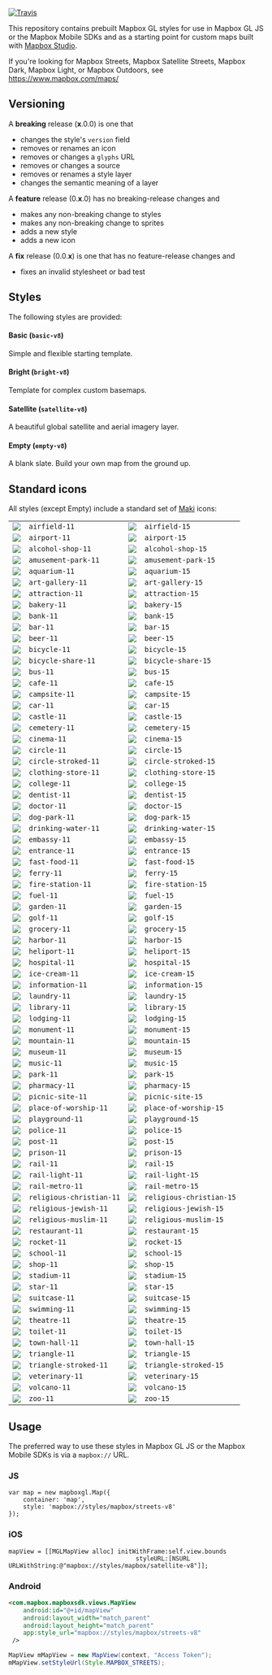 [![Travis](https://api.travis-ci.org/mapbox/mapbox-gl-styles.svg?branch=mb-pages)](https://travis-ci.org/mapbox/mapbox-gl-styles/builds)

This repository contains prebuilt Mapbox GL styles for use in Mapbox GL JS or the Mapbox Mobile SDKs and as a starting point for custom maps built with [Mapbox Studio](https://www.mapbox.com/mapbox-studio/).

If you're looking for Mapbox Streets, Mapbox Satellite Streets, Mapbox Dark, Mapbox Light, or Mapbox Outdoors, see https://www.mapbox.com/maps/

## Versioning

A __breaking__ release (__x__.0.0) is one that

- changes  the style's `version` field
- removes or renames an icon
- removes or changes a `glyphs` URL
- removes or changes a source
- removes or renames a style layer
- changes the semantic meaning of a layer

A __feature__ release (0.__x__.0) has no breaking-release changes and

- makes any non-breaking change to styles
- makes any non-breaking change to sprites
- adds a new style
- adds a new icon

A __fix__ release (0.0.__x__) is one that has no feature-release changes and

- fixes an invalid stylesheet or bad test

## Styles

The following styles are provided:

#### Basic (`basic-v8`)

Simple and flexible starting template.

#### Bright (`bright-v8`)

Template for complex custom basemaps.

#### Satellite (`satellite-v8`)

A beautiful global satellite and aerial imagery layer.

#### Empty (`empty-v8`)

A blank slate. Build your own map from the ground up.

## Standard icons

All styles (except Empty) include a standard set of [Maki](https://github.com/mapbox/maki) icons:

<table>
<tr><td><img src="https://cdn.rawgit.com/mapbox/mapbox-gl-styles/master/sprites/bright-v9/_svg/airfield-11.svg"></td><td><code>airfield-11</code><td><img src="https://cdn.rawgit.com/mapbox/mapbox-gl-styles/master/sprites/bright-v9/_svg/airfield-15.svg"></td><td><code>airfield-15</code></tr>
<tr><td><img src="https://cdn.rawgit.com/mapbox/mapbox-gl-styles/master/sprites/bright-v9/_svg/airport-11.svg"></td><td><code>airport-11</code><td><img src="https://cdn.rawgit.com/mapbox/mapbox-gl-styles/master/sprites/bright-v9/_svg/airport-15.svg"></td><td><code>airport-15</code></tr>
<tr><td><img src="https://cdn.rawgit.com/mapbox/mapbox-gl-styles/master/sprites/bright-v9/_svg/alcohol-shop-11.svg"></td><td><code>alcohol-shop-11</code><td><img src="https://cdn.rawgit.com/mapbox/mapbox-gl-styles/master/sprites/bright-v9/_svg/alcohol-shop-15.svg"></td><td><code>alcohol-shop-15</code></tr>
<tr><td><img src="https://cdn.rawgit.com/mapbox/mapbox-gl-styles/master/sprites/bright-v9/_svg/amusement-park-11.svg"></td><td><code>amusement-park-11</code><td><img src="https://cdn.rawgit.com/mapbox/mapbox-gl-styles/master/sprites/bright-v9/_svg/amusement-park-15.svg"></td><td><code>amusement-park-15</code></tr>
<tr><td><img src="https://cdn.rawgit.com/mapbox/mapbox-gl-styles/master/sprites/bright-v9/_svg/aquarium-11.svg"></td><td><code>aquarium-11</code><td><img src="https://cdn.rawgit.com/mapbox/mapbox-gl-styles/master/sprites/bright-v9/_svg/aquarium-15.svg"></td><td><code>aquarium-15</code></tr>
<tr><td><img src="https://cdn.rawgit.com/mapbox/mapbox-gl-styles/master/sprites/bright-v9/_svg/art-gallery-11.svg"></td><td><code>art-gallery-11</code><td><img src="https://cdn.rawgit.com/mapbox/mapbox-gl-styles/master/sprites/bright-v9/_svg/art-gallery-15.svg"></td><td><code>art-gallery-15</code></tr>
<tr><td><img src="https://cdn.rawgit.com/mapbox/mapbox-gl-styles/master/sprites/bright-v9/_svg/attraction-11.svg"></td><td><code>attraction-11</code><td><img src="https://cdn.rawgit.com/mapbox/mapbox-gl-styles/master/sprites/bright-v9/_svg/attraction-15.svg"></td><td><code>attraction-15</code></tr>
<tr><td><img src="https://cdn.rawgit.com/mapbox/mapbox-gl-styles/master/sprites/bright-v9/_svg/bakery-11.svg"></td><td><code>bakery-11</code><td><img src="https://cdn.rawgit.com/mapbox/mapbox-gl-styles/master/sprites/bright-v9/_svg/bakery-15.svg"></td><td><code>bakery-15</code></tr>
<tr><td><img src="https://cdn.rawgit.com/mapbox/mapbox-gl-styles/master/sprites/bright-v9/_svg/bank-11.svg"></td><td><code>bank-11</code><td><img src="https://cdn.rawgit.com/mapbox/mapbox-gl-styles/master/sprites/bright-v9/_svg/bank-15.svg"></td><td><code>bank-15</code></tr>
<tr><td><img src="https://cdn.rawgit.com/mapbox/mapbox-gl-styles/master/sprites/bright-v9/_svg/bar-11.svg"></td><td><code>bar-11</code><td><img src="https://cdn.rawgit.com/mapbox/mapbox-gl-styles/master/sprites/bright-v9/_svg/bar-15.svg"></td><td><code>bar-15</code></tr>
<tr><td><img src="https://cdn.rawgit.com/mapbox/mapbox-gl-styles/master/sprites/bright-v9/_svg/beer-11.svg"></td><td><code>beer-11</code><td><img src="https://cdn.rawgit.com/mapbox/mapbox-gl-styles/master/sprites/bright-v9/_svg/beer-15.svg"></td><td><code>beer-15</code></tr>
<tr><td><img src="https://cdn.rawgit.com/mapbox/mapbox-gl-styles/master/sprites/bright-v9/_svg/bicycle-11.svg"></td><td><code>bicycle-11</code><td><img src="https://cdn.rawgit.com/mapbox/mapbox-gl-styles/master/sprites/bright-v9/_svg/bicycle-15.svg"></td><td><code>bicycle-15</code></tr>
<tr><td><img src="https://cdn.rawgit.com/mapbox/mapbox-gl-styles/master/sprites/bright-v9/_svg/bicycle-share-11.svg"></td><td><code>bicycle-share-11</code><td><img src="https://cdn.rawgit.com/mapbox/mapbox-gl-styles/master/sprites/bright-v9/_svg/bicycle-share-15.svg"></td><td><code>bicycle-share-15</code></tr>
<tr><td><img src="https://cdn.rawgit.com/mapbox/mapbox-gl-styles/master/sprites/bright-v9/_svg/bus-11.svg"></td><td><code>bus-11</code><td><img src="https://cdn.rawgit.com/mapbox/mapbox-gl-styles/master/sprites/bright-v9/_svg/bus-15.svg"></td><td><code>bus-15</code></tr>
<tr><td><img src="https://cdn.rawgit.com/mapbox/mapbox-gl-styles/master/sprites/bright-v9/_svg/cafe-11.svg"></td><td><code>cafe-11</code><td><img src="https://cdn.rawgit.com/mapbox/mapbox-gl-styles/master/sprites/bright-v9/_svg/cafe-15.svg"></td><td><code>cafe-15</code></tr>
<tr><td><img src="https://cdn.rawgit.com/mapbox/mapbox-gl-styles/master/sprites/bright-v9/_svg/campsite-11.svg"></td><td><code>campsite-11</code><td><img src="https://cdn.rawgit.com/mapbox/mapbox-gl-styles/master/sprites/bright-v9/_svg/campsite-15.svg"></td><td><code>campsite-15</code></tr>
<tr><td><img src="https://cdn.rawgit.com/mapbox/mapbox-gl-styles/master/sprites/bright-v9/_svg/car-11.svg"></td><td><code>car-11</code><td><img src="https://cdn.rawgit.com/mapbox/mapbox-gl-styles/master/sprites/bright-v9/_svg/car-15.svg"></td><td><code>car-15</code></tr>
<tr><td><img src="https://cdn.rawgit.com/mapbox/mapbox-gl-styles/master/sprites/bright-v9/_svg/castle-11.svg"></td><td><code>castle-11</code><td><img src="https://cdn.rawgit.com/mapbox/mapbox-gl-styles/master/sprites/bright-v9/_svg/castle-15.svg"></td><td><code>castle-15</code></tr>
<tr><td><img src="https://cdn.rawgit.com/mapbox/mapbox-gl-styles/master/sprites/bright-v9/_svg/cemetery-11.svg"></td><td><code>cemetery-11</code><td><img src="https://cdn.rawgit.com/mapbox/mapbox-gl-styles/master/sprites/bright-v9/_svg/cemetery-15.svg"></td><td><code>cemetery-15</code></tr>
<tr><td><img src="https://cdn.rawgit.com/mapbox/mapbox-gl-styles/master/sprites/bright-v9/_svg/cinema-11.svg"></td><td><code>cinema-11</code><td><img src="https://cdn.rawgit.com/mapbox/mapbox-gl-styles/master/sprites/bright-v9/_svg/cinema-15.svg"></td><td><code>cinema-15</code></tr>
<tr><td><img src="https://cdn.rawgit.com/mapbox/mapbox-gl-styles/master/sprites/bright-v9/_svg/circle-11.svg"></td><td><code>circle-11</code><td><img src="https://cdn.rawgit.com/mapbox/mapbox-gl-styles/master/sprites/bright-v9/_svg/circle-15.svg"></td><td><code>circle-15</code></tr>
<tr><td><img src="https://cdn.rawgit.com/mapbox/mapbox-gl-styles/master/sprites/bright-v9/_svg/circle-stroked-11.svg"></td><td><code>circle-stroked-11</code><td><img src="https://cdn.rawgit.com/mapbox/mapbox-gl-styles/master/sprites/bright-v9/_svg/circle-stroked-15.svg"></td><td><code>circle-stroked-15</code></tr>
<tr><td><img src="https://cdn.rawgit.com/mapbox/mapbox-gl-styles/master/sprites/bright-v9/_svg/clothing-store-11.svg"></td><td><code>clothing-store-11</code><td><img src="https://cdn.rawgit.com/mapbox/mapbox-gl-styles/master/sprites/bright-v9/_svg/clothing-store-15.svg"></td><td><code>clothing-store-15</code></tr>
<tr><td><img src="https://cdn.rawgit.com/mapbox/mapbox-gl-styles/master/sprites/bright-v9/_svg/college-11.svg"></td><td><code>college-11</code><td><img src="https://cdn.rawgit.com/mapbox/mapbox-gl-styles/master/sprites/bright-v9/_svg/college-15.svg"></td><td><code>college-15</code></tr>
<tr><td><img src="https://cdn.rawgit.com/mapbox/mapbox-gl-styles/master/sprites/bright-v9/_svg/dentist-11.svg"></td><td><code>dentist-11</code><td><img src="https://cdn.rawgit.com/mapbox/mapbox-gl-styles/master/sprites/bright-v9/_svg/dentist-15.svg"></td><td><code>dentist-15</code></tr>
<tr><td><img src="https://cdn.rawgit.com/mapbox/mapbox-gl-styles/master/sprites/bright-v9/_svg/doctor-11.svg"></td><td><code>doctor-11</code><td><img src="https://cdn.rawgit.com/mapbox/mapbox-gl-styles/master/sprites/bright-v9/_svg/doctor-15.svg"></td><td><code>doctor-15</code></tr>
<tr><td><img src="https://cdn.rawgit.com/mapbox/mapbox-gl-styles/master/sprites/bright-v9/_svg/dog-park-11.svg"></td><td><code>dog-park-11</code><td><img src="https://cdn.rawgit.com/mapbox/mapbox-gl-styles/master/sprites/bright-v9/_svg/dog-park-15.svg"></td><td><code>dog-park-15</code></tr>
<tr><td><img src="https://cdn.rawgit.com/mapbox/mapbox-gl-styles/master/sprites/bright-v9/_svg/drinking-water-11.svg"></td><td><code>drinking-water-11</code><td><img src="https://cdn.rawgit.com/mapbox/mapbox-gl-styles/master/sprites/bright-v9/_svg/drinking-water-15.svg"></td><td><code>drinking-water-15</code></tr>
<tr><td><img src="https://cdn.rawgit.com/mapbox/mapbox-gl-styles/master/sprites/bright-v9/_svg/embassy-11.svg"></td><td><code>embassy-11</code><td><img src="https://cdn.rawgit.com/mapbox/mapbox-gl-styles/master/sprites/bright-v9/_svg/embassy-15.svg"></td><td><code>embassy-15</code></tr>
<tr><td><img src="https://cdn.rawgit.com/mapbox/mapbox-gl-styles/master/sprites/bright-v9/_svg/entrance-11.svg"></td><td><code>entrance-11</code><td><img src="https://cdn.rawgit.com/mapbox/mapbox-gl-styles/master/sprites/bright-v9/_svg/entrance-15.svg"></td><td><code>entrance-15</code></tr>
<tr><td><img src="https://cdn.rawgit.com/mapbox/mapbox-gl-styles/master/sprites/bright-v9/_svg/fast-food-11.svg"></td><td><code>fast-food-11</code><td><img src="https://cdn.rawgit.com/mapbox/mapbox-gl-styles/master/sprites/bright-v9/_svg/fast-food-15.svg"></td><td><code>fast-food-15</code></tr>
<tr><td><img src="https://cdn.rawgit.com/mapbox/mapbox-gl-styles/master/sprites/bright-v9/_svg/ferry-11.svg"></td><td><code>ferry-11</code><td><img src="https://cdn.rawgit.com/mapbox/mapbox-gl-styles/master/sprites/bright-v9/_svg/ferry-15.svg"></td><td><code>ferry-15</code></tr>
<tr><td><img src="https://cdn.rawgit.com/mapbox/mapbox-gl-styles/master/sprites/bright-v9/_svg/fire-station-11.svg"></td><td><code>fire-station-11</code><td><img src="https://cdn.rawgit.com/mapbox/mapbox-gl-styles/master/sprites/bright-v9/_svg/fire-station-15.svg"></td><td><code>fire-station-15</code></tr>
<tr><td><img src="https://cdn.rawgit.com/mapbox/mapbox-gl-styles/master/sprites/bright-v9/_svg/fuel-11.svg"></td><td><code>fuel-11</code><td><img src="https://cdn.rawgit.com/mapbox/mapbox-gl-styles/master/sprites/bright-v9/_svg/fuel-15.svg"></td><td><code>fuel-15</code></tr>
<tr><td><img src="https://cdn.rawgit.com/mapbox/mapbox-gl-styles/master/sprites/bright-v9/_svg/garden-11.svg"></td><td><code>garden-11</code><td><img src="https://cdn.rawgit.com/mapbox/mapbox-gl-styles/master/sprites/bright-v9/_svg/garden-15.svg"></td><td><code>garden-15</code></tr>
<tr><td><img src="https://cdn.rawgit.com/mapbox/mapbox-gl-styles/master/sprites/bright-v9/_svg/golf-11.svg"></td><td><code>golf-11</code><td><img src="https://cdn.rawgit.com/mapbox/mapbox-gl-styles/master/sprites/bright-v9/_svg/golf-15.svg"></td><td><code>golf-15</code></tr>
<tr><td><img src="https://cdn.rawgit.com/mapbox/mapbox-gl-styles/master/sprites/bright-v9/_svg/grocery-11.svg"></td><td><code>grocery-11</code><td><img src="https://cdn.rawgit.com/mapbox/mapbox-gl-styles/master/sprites/bright-v9/_svg/grocery-15.svg"></td><td><code>grocery-15</code></tr>
<tr><td><img src="https://cdn.rawgit.com/mapbox/mapbox-gl-styles/master/sprites/bright-v9/_svg/harbor-11.svg"></td><td><code>harbor-11</code><td><img src="https://cdn.rawgit.com/mapbox/mapbox-gl-styles/master/sprites/bright-v9/_svg/harbor-15.svg"></td><td><code>harbor-15</code></tr>
<tr><td><img src="https://cdn.rawgit.com/mapbox/mapbox-gl-styles/master/sprites/bright-v9/_svg/heliport-11.svg"></td><td><code>heliport-11</code><td><img src="https://cdn.rawgit.com/mapbox/mapbox-gl-styles/master/sprites/bright-v9/_svg/heliport-15.svg"></td><td><code>heliport-15</code></tr>
<tr><td><img src="https://cdn.rawgit.com/mapbox/mapbox-gl-styles/master/sprites/bright-v9/_svg/hospital-11.svg"></td><td><code>hospital-11</code><td><img src="https://cdn.rawgit.com/mapbox/mapbox-gl-styles/master/sprites/bright-v9/_svg/hospital-15.svg"></td><td><code>hospital-15</code></tr>
<tr><td><img src="https://cdn.rawgit.com/mapbox/mapbox-gl-styles/master/sprites/bright-v9/_svg/ice-cream-11.svg"></td><td><code>ice-cream-11</code><td><img src="https://cdn.rawgit.com/mapbox/mapbox-gl-styles/master/sprites/bright-v9/_svg/ice-cream-15.svg"></td><td><code>ice-cream-15</code></tr>
<tr><td><img src="https://cdn.rawgit.com/mapbox/mapbox-gl-styles/master/sprites/bright-v9/_svg/information-11.svg"></td><td><code>information-11</code><td><img src="https://cdn.rawgit.com/mapbox/mapbox-gl-styles/master/sprites/bright-v9/_svg/information-15.svg"></td><td><code>information-15</code></tr>
<tr><td><img src="https://cdn.rawgit.com/mapbox/mapbox-gl-styles/master/sprites/bright-v9/_svg/laundry-11.svg"></td><td><code>laundry-11</code><td><img src="https://cdn.rawgit.com/mapbox/mapbox-gl-styles/master/sprites/bright-v9/_svg/laundry-15.svg"></td><td><code>laundry-15</code></tr>
<tr><td><img src="https://cdn.rawgit.com/mapbox/mapbox-gl-styles/master/sprites/bright-v9/_svg/library-11.svg"></td><td><code>library-11</code><td><img src="https://cdn.rawgit.com/mapbox/mapbox-gl-styles/master/sprites/bright-v9/_svg/library-15.svg"></td><td><code>library-15</code></tr>
<tr><td><img src="https://cdn.rawgit.com/mapbox/mapbox-gl-styles/master/sprites/bright-v9/_svg/lodging-11.svg"></td><td><code>lodging-11</code><td><img src="https://cdn.rawgit.com/mapbox/mapbox-gl-styles/master/sprites/bright-v9/_svg/lodging-15.svg"></td><td><code>lodging-15</code></tr>
<tr><td><img src="https://cdn.rawgit.com/mapbox/mapbox-gl-styles/master/sprites/bright-v9/_svg/monument-11.svg"></td><td><code>monument-11</code><td><img src="https://cdn.rawgit.com/mapbox/mapbox-gl-styles/master/sprites/bright-v9/_svg/monument-15.svg"></td><td><code>monument-15</code></tr>
<tr><td><img src="https://cdn.rawgit.com/mapbox/mapbox-gl-styles/master/sprites/bright-v9/_svg/mountain-11.svg"></td><td><code>mountain-11</code><td><img src="https://cdn.rawgit.com/mapbox/mapbox-gl-styles/master/sprites/bright-v9/_svg/mountain-15.svg"></td><td><code>mountain-15</code></tr>
<tr><td><img src="https://cdn.rawgit.com/mapbox/mapbox-gl-styles/master/sprites/bright-v9/_svg/museum-11.svg"></td><td><code>museum-11</code><td><img src="https://cdn.rawgit.com/mapbox/mapbox-gl-styles/master/sprites/bright-v9/_svg/museum-15.svg"></td><td><code>museum-15</code></tr>
<tr><td><img src="https://cdn.rawgit.com/mapbox/mapbox-gl-styles/master/sprites/bright-v9/_svg/music-11.svg"></td><td><code>music-11</code><td><img src="https://cdn.rawgit.com/mapbox/mapbox-gl-styles/master/sprites/bright-v9/_svg/music-15.svg"></td><td><code>music-15</code></tr>
<tr><td><img src="https://cdn.rawgit.com/mapbox/mapbox-gl-styles/master/sprites/bright-v9/_svg/park-11.svg"></td><td><code>park-11</code><td><img src="https://cdn.rawgit.com/mapbox/mapbox-gl-styles/master/sprites/bright-v9/_svg/park-15.svg"></td><td><code>park-15</code></tr>
<tr><td><img src="https://cdn.rawgit.com/mapbox/mapbox-gl-styles/master/sprites/bright-v9/_svg/pharmacy-11.svg"></td><td><code>pharmacy-11</code><td><img src="https://cdn.rawgit.com/mapbox/mapbox-gl-styles/master/sprites/bright-v9/_svg/pharmacy-15.svg"></td><td><code>pharmacy-15</code></tr>
<tr><td><img src="https://cdn.rawgit.com/mapbox/mapbox-gl-styles/master/sprites/bright-v9/_svg/picnic-site-11.svg"></td><td><code>picnic-site-11</code><td><img src="https://cdn.rawgit.com/mapbox/mapbox-gl-styles/master/sprites/bright-v9/_svg/picnic-site-15.svg"></td><td><code>picnic-site-15</code></tr>
<tr><td><img src="https://cdn.rawgit.com/mapbox/mapbox-gl-styles/master/sprites/bright-v9/_svg/place-of-worship-11.svg"></td><td><code>place-of-worship-11</code><td><img src="https://cdn.rawgit.com/mapbox/mapbox-gl-styles/master/sprites/bright-v9/_svg/place-of-worship-15.svg"></td><td><code>place-of-worship-15</code></tr>
<tr><td><img src="https://cdn.rawgit.com/mapbox/mapbox-gl-styles/master/sprites/bright-v9/_svg/playground-11.svg"></td><td><code>playground-11</code><td><img src="https://cdn.rawgit.com/mapbox/mapbox-gl-styles/master/sprites/bright-v9/_svg/playground-15.svg"></td><td><code>playground-15</code></tr>
<tr><td><img src="https://cdn.rawgit.com/mapbox/mapbox-gl-styles/master/sprites/bright-v9/_svg/police-11.svg"></td><td><code>police-11</code><td><img src="https://cdn.rawgit.com/mapbox/mapbox-gl-styles/master/sprites/bright-v9/_svg/police-15.svg"></td><td><code>police-15</code></tr>
<tr><td><img src="https://cdn.rawgit.com/mapbox/mapbox-gl-styles/master/sprites/bright-v9/_svg/post-11.svg"></td><td><code>post-11</code><td><img src="https://cdn.rawgit.com/mapbox/mapbox-gl-styles/master/sprites/bright-v9/_svg/post-15.svg"></td><td><code>post-15</code></tr>
<tr><td><img src="https://cdn.rawgit.com/mapbox/mapbox-gl-styles/master/sprites/bright-v9/_svg/prison-11.svg"></td><td><code>prison-11</code><td><img src="https://cdn.rawgit.com/mapbox/mapbox-gl-styles/master/sprites/bright-v9/_svg/prison-15.svg"></td><td><code>prison-15</code></tr>
<tr><td><img src="https://cdn.rawgit.com/mapbox/mapbox-gl-styles/master/sprites/bright-v9/_svg/rail-11.svg"></td><td><code>rail-11</code><td><img src="https://cdn.rawgit.com/mapbox/mapbox-gl-styles/master/sprites/bright-v9/_svg/rail-15.svg"></td><td><code>rail-15</code></tr>
<tr><td><img src="https://cdn.rawgit.com/mapbox/mapbox-gl-styles/master/sprites/bright-v9/_svg/rail-light-11.svg"></td><td><code>rail-light-11</code><td><img src="https://cdn.rawgit.com/mapbox/mapbox-gl-styles/master/sprites/bright-v9/_svg/rail-light-15.svg"></td><td><code>rail-light-15</code></tr>
<tr><td><img src="https://cdn.rawgit.com/mapbox/mapbox-gl-styles/master/sprites/bright-v9/_svg/rail-metro-11.svg"></td><td><code>rail-metro-11</code><td><img src="https://cdn.rawgit.com/mapbox/mapbox-gl-styles/master/sprites/bright-v9/_svg/rail-metro-15.svg"></td><td><code>rail-metro-15</code></tr>
<tr><td><img src="https://cdn.rawgit.com/mapbox/mapbox-gl-styles/master/sprites/bright-v9/_svg/religious-christian-11.svg"></td><td><code>religious-christian-11</code><td><img src="https://cdn.rawgit.com/mapbox/mapbox-gl-styles/master/sprites/bright-v9/_svg/religious-christian-15.svg"></td><td><code>religious-christian-15</code></tr>
<tr><td><img src="https://cdn.rawgit.com/mapbox/mapbox-gl-styles/master/sprites/bright-v9/_svg/religious-jewish-11.svg"></td><td><code>religious-jewish-11</code><td><img src="https://cdn.rawgit.com/mapbox/mapbox-gl-styles/master/sprites/bright-v9/_svg/religious-jewish-15.svg"></td><td><code>religious-jewish-15</code></tr>
<tr><td><img src="https://cdn.rawgit.com/mapbox/mapbox-gl-styles/master/sprites/bright-v9/_svg/religious-muslim-11.svg"></td><td><code>religious-muslim-11</code><td><img src="https://cdn.rawgit.com/mapbox/mapbox-gl-styles/master/sprites/bright-v9/_svg/religious-muslim-15.svg"></td><td><code>religious-muslim-15</code></tr>
<tr><td><img src="https://cdn.rawgit.com/mapbox/mapbox-gl-styles/master/sprites/bright-v9/_svg/restaurant-11.svg"></td><td><code>restaurant-11</code><td><img src="https://cdn.rawgit.com/mapbox/mapbox-gl-styles/master/sprites/bright-v9/_svg/restaurant-15.svg"></td><td><code>restaurant-15</code></tr>
<tr><td><img src="https://cdn.rawgit.com/mapbox/mapbox-gl-styles/master/sprites/bright-v9/_svg/rocket-11.svg"></td><td><code>rocket-11</code><td><img src="https://cdn.rawgit.com/mapbox/mapbox-gl-styles/master/sprites/bright-v9/_svg/rocket-15.svg"></td><td><code>rocket-15</code></tr>
<tr><td><img src="https://cdn.rawgit.com/mapbox/mapbox-gl-styles/master/sprites/bright-v9/_svg/school-11.svg"></td><td><code>school-11</code><td><img src="https://cdn.rawgit.com/mapbox/mapbox-gl-styles/master/sprites/bright-v9/_svg/school-15.svg"></td><td><code>school-15</code></tr>
<tr><td><img src="https://cdn.rawgit.com/mapbox/mapbox-gl-styles/master/sprites/bright-v9/_svg/shop-11.svg"></td><td><code>shop-11</code><td><img src="https://cdn.rawgit.com/mapbox/mapbox-gl-styles/master/sprites/bright-v9/_svg/shop-15.svg"></td><td><code>shop-15</code></tr>
<tr><td><img src="https://cdn.rawgit.com/mapbox/mapbox-gl-styles/master/sprites/bright-v9/_svg/stadium-11.svg"></td><td><code>stadium-11</code><td><img src="https://cdn.rawgit.com/mapbox/mapbox-gl-styles/master/sprites/bright-v9/_svg/stadium-15.svg"></td><td><code>stadium-15</code></tr>
<tr><td><img src="https://cdn.rawgit.com/mapbox/mapbox-gl-styles/master/sprites/bright-v9/_svg/star-11.svg"></td><td><code>star-11</code><td><img src="https://cdn.rawgit.com/mapbox/mapbox-gl-styles/master/sprites/bright-v9/_svg/star-15.svg"></td><td><code>star-15</code></tr>
<tr><td><img src="https://cdn.rawgit.com/mapbox/mapbox-gl-styles/master/sprites/bright-v9/_svg/suitcase-11.svg"></td><td><code>suitcase-11</code><td><img src="https://cdn.rawgit.com/mapbox/mapbox-gl-styles/master/sprites/bright-v9/_svg/suitcase-15.svg"></td><td><code>suitcase-15</code></tr>
<tr><td><img src="https://cdn.rawgit.com/mapbox/mapbox-gl-styles/master/sprites/bright-v9/_svg/swimming-11.svg"></td><td><code>swimming-11</code><td><img src="https://cdn.rawgit.com/mapbox/mapbox-gl-styles/master/sprites/bright-v9/_svg/swimming-15.svg"></td><td><code>swimming-15</code></tr>
<tr><td><img src="https://cdn.rawgit.com/mapbox/mapbox-gl-styles/master/sprites/bright-v9/_svg/theatre-11.svg"></td><td><code>theatre-11</code><td><img src="https://cdn.rawgit.com/mapbox/mapbox-gl-styles/master/sprites/bright-v9/_svg/theatre-15.svg"></td><td><code>theatre-15</code></tr>
<tr><td><img src="https://cdn.rawgit.com/mapbox/mapbox-gl-styles/master/sprites/bright-v9/_svg/toilet-11.svg"></td><td><code>toilet-11</code><td><img src="https://cdn.rawgit.com/mapbox/mapbox-gl-styles/master/sprites/bright-v9/_svg/toilet-15.svg"></td><td><code>toilet-15</code></tr>
<tr><td><img src="https://cdn.rawgit.com/mapbox/mapbox-gl-styles/master/sprites/bright-v9/_svg/town-hall-11.svg"></td><td><code>town-hall-11</code><td><img src="https://cdn.rawgit.com/mapbox/mapbox-gl-styles/master/sprites/bright-v9/_svg/town-hall-15.svg"></td><td><code>town-hall-15</code></tr>
<tr><td><img src="https://cdn.rawgit.com/mapbox/mapbox-gl-styles/master/sprites/bright-v9/_svg/triangle-11.svg"></td><td><code>triangle-11</code><td><img src="https://cdn.rawgit.com/mapbox/mapbox-gl-styles/master/sprites/bright-v9/_svg/triangle-15.svg"></td><td><code>triangle-15</code></tr>
<tr><td><img src="https://cdn.rawgit.com/mapbox/mapbox-gl-styles/master/sprites/bright-v9/_svg/triangle-stroked-11.svg"></td><td><code>triangle-stroked-11</code><td><img src="https://cdn.rawgit.com/mapbox/mapbox-gl-styles/master/sprites/bright-v9/_svg/triangle-stroked-15.svg"></td><td><code>triangle-stroked-15</code></tr>
<tr><td><img src="https://cdn.rawgit.com/mapbox/mapbox-gl-styles/master/sprites/bright-v9/_svg/veterinary-11.svg"></td><td><code>veterinary-11</code><td><img src="https://cdn.rawgit.com/mapbox/mapbox-gl-styles/master/sprites/bright-v9/_svg/veterinary-15.svg"></td><td><code>veterinary-15</code></tr>
<tr><td><img src="https://cdn.rawgit.com/mapbox/mapbox-gl-styles/master/sprites/bright-v9/_svg/volcano-11.svg"></td><td><code>volcano-11</code><td><img src="https://cdn.rawgit.com/mapbox/mapbox-gl-styles/master/sprites/bright-v9/_svg/volcano-15.svg"></td><td><code>volcano-15</code></tr>
<tr><td><img src="https://cdn.rawgit.com/mapbox/mapbox-gl-styles/master/sprites/bright-v9/_svg/zoo-11.svg"></td><td><code>zoo-11</code><td><img src="https://cdn.rawgit.com/mapbox/mapbox-gl-styles/master/sprites/bright-v9/_svg/zoo-15.svg"></td><td><code>zoo-15</code></tr>
</table>

## Usage

The preferred way to use these styles in Mapbox GL JS or the Mapbox Mobile SDKs is via a `mapbox://` URL.

### JS

```
var map = new mapboxgl.Map({
    container: 'map',
    style: 'mapbox://styles/mapbox/streets-v8'
});

```

### iOS

```
mapView = [[MGLMapView alloc] initWithFrame:self.view.bounds
                                   styleURL:[NSURL URLWithString:@"mapbox://styles/mapbox/satellite-v8"]];
```

### Android

```xml
<com.mapbox.mapboxsdk.views.MapView
    android:id="@+id/mapView"
    android:layout_width="match_parent"
    android:layout_height="match_parent"
    app:style_url="mapbox://styles/mapbox/streets-v8"
 />
```

```java
MapView mMapView = new MapView(context, "Access Token");
mMapView.setStyleUrl(Style.MAPBOX_STREETS);
```
